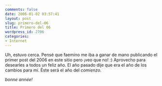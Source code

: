 ```yaml
---
comments: false
date: 2006-01-02 03:57:41
layout: post
slug: primero-del-06
title: Primero del 06
wordpress_id: 2706
categories:
- Internet
---
```


Uh, estuvo cerca. Pensé que faemino me iba a ganar de mano publicando el primer post del 2006 en este sitio pero ¡veo que no! :) Aprovecho para desearles a todos un feliz año. El año pasado dije que era el año de los cambios para mi. Éste será el año del _comienzo_.





_bonne année!_

